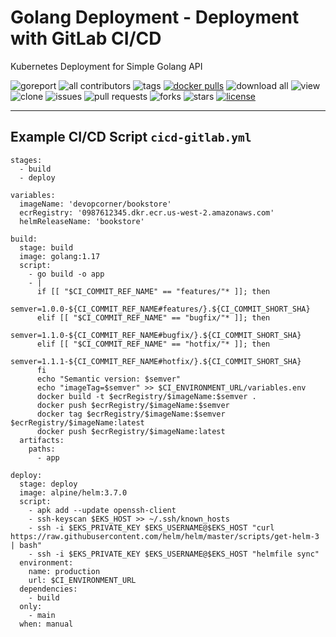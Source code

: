# Golang Deployment - Deployment with GitLab CI/CD

Kubernetes Deployment for Simple Golang API

![goreport](https://goreportcard.com/badge/github.com/devopscorner/golang-deployment/src)
![all contributors](https://img.shields.io/github/contributors/devopscorner/golang-deployment)
![tags](https://img.shields.io/github/v/tag/devopscorner/golang-deployment?sort=semver)
[![docker pulls](https://img.shields.io/docker/pulls/devopscorner/bookstore.svg)](https://hub.docker.com/r/devopscorner/bookstore/)
![download all](https://img.shields.io/github/downloads/devopscorner/golang-deployment/total.svg)
![view](https://views.whatilearened.today/views/github/devopscorner/golang-deployment.svg)
![clone](https://img.shields.io/badge/dynamic/json?color=success&label=clone&query=count&url=https://github.com/devopscorner/golang-deployment/blob/master/clone.json?raw=True&logo=github)
![issues](https://img.shields.io/github/issues/devopscorner/golang-deployment)
![pull requests](https://img.shields.io/github/issues-pr/devopscorner/golang-deployment)
![forks](https://img.shields.io/github/forks/devopscorner/golang-deployment)
![stars](https://img.shields.io/github/stars/devopscorner/golang-deployment)
[![license](https://img.shields.io/github/license/devopscorner/golang-deployment)](https://img.shields.io/github/license/devopscorner/golang-deployment)

---

## Example CI/CD Script `cicd-gitlab.yml`

```
stages:
  - build
  - deploy

variables:
  imageName: 'devopcorner/bookstore'
  ecrRegistry: '0987612345.dkr.ecr.us-west-2.amazonaws.com'
  helmReleaseName: 'bookstore'

build:
  stage: build
  image: golang:1.17
  script:
    - go build -o app
    - |
      if [[ "$CI_COMMIT_REF_NAME" == "features/"* ]]; then
        semver=1.0.0-${CI_COMMIT_REF_NAME#features/}.${CI_COMMIT_SHORT_SHA}
      elif [[ "$CI_COMMIT_REF_NAME" == "bugfix/"* ]]; then
        semver=1.1.0-${CI_COMMIT_REF_NAME#bugfix/}.${CI_COMMIT_SHORT_SHA}
      elif [[ "$CI_COMMIT_REF_NAME" == "hotfix/"* ]]; then
        semver=1.1.1-${CI_COMMIT_REF_NAME#hotfix/}.${CI_COMMIT_SHORT_SHA}
      fi
      echo "Semantic version: $semver"
      echo "imageTag=$semver" >> $CI_ENVIRONMENT_URL/variables.env
      docker build -t $ecrRegistry/$imageName:$semver .
      docker push $ecrRegistry/$imageName:$semver
      docker tag $ecrRegistry/$imageName:$semver $ecrRegistry/$imageName:latest
      docker push $ecrRegistry/$imageName:latest
  artifacts:
    paths:
      - app

deploy:
  stage: deploy
  image: alpine/helm:3.7.0
  script:
    - apk add --update openssh-client
    - ssh-keyscan $EKS_HOST >> ~/.ssh/known_hosts
    - ssh -i $EKS_PRIVATE_KEY $EKS_USERNAME@$EKS_HOST "curl https://raw.githubusercontent.com/helm/helm/master/scripts/get-helm-3 | bash"
    - ssh -i $EKS_PRIVATE_KEY $EKS_USERNAME@$EKS_HOST "helmfile sync"
  environment:
    name: production
    url: $CI_ENVIRONMENT_URL
  dependencies:
    - build
  only:
    - main
  when: manual
```